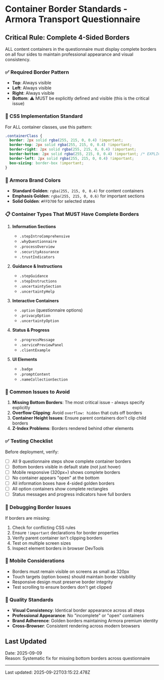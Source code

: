 # Container Border Standards - Armora Transport Questionnaire

## Critical Rule: Complete 4-Sided Borders

ALL content containers in the questionnaire must display complete borders on all four sides to maintain professional appearance and visual consistency.

### ✅ Required Border Pattern
- **Top**: Always visible
- **Left**: Always visible  
- **Right**: Always visible
- **Bottom**: ⚠️ MUST be explicitly defined and visible (this is the critical issue)

### 🔧 CSS Implementation Standard

For ALL container classes, use this pattern:

```css
.containerClass {
  border: 2px solid rgba(255, 215, 0, 0.4) !important;
  border-top: 2px solid rgba(255, 215, 0, 0.4) !important;
  border-right: 2px solid rgba(255, 215, 0, 0.4) !important;
  border-bottom: 2px solid rgba(255, 215, 0, 0.4) !important; /* EXPLICIT BOTTOM BORDER */
  border-left: 2px solid rgba(255, 215, 0, 0.4) !important;
  box-sizing: border-box !important;
}
```

### 🎨 Armora Brand Colors
- **Standard Golden**: `rgba(255, 215, 0, 0.4)` for content containers
- **Emphasis Golden**: `rgba(255, 215, 0, 0.6)` for important sections
- **Solid Golden**: `#FFD700` for selected states

### 📋 Container Types That MUST Have Complete Borders

1. **Information Sections**
   - `.stepIntroComprehensive`
   - `.whyQuestionnaire` 
   - `.processOverview`
   - `.securityAssurance`
   - `.trustIndicators`

2. **Guidance & Instructions**
   - `.stepGuidance`
   - `.stepInstructions`
   - `.uncertaintySection`
   - `.uncertaintyHelp`

3. **Interactive Containers**
   - `.option` (questionnaire options)
   - `.privacyOption`
   - `.uncertaintyOption`

4. **Status & Progress**
   - `.progressMessage`
   - `.servicePreviewPanel`
   - `.clientExample`

5. **UI Elements**
   - `.badge`
   - `.promptContent`
   - `.nameCollectionSection`

### 🚫 Common Issues to Avoid

1. **Missing Bottom Borders**: The most critical issue - always specify explicitly
2. **Overflow Clipping**: Avoid `overflow: hidden` that cuts off borders
3. **Container Height Issues**: Ensure parent containers don't clip child borders
4. **Z-Index Problems**: Borders rendered behind other elements

### ✅ Testing Checklist

Before deployment, verify:

- [ ] All 9 questionnaire steps show complete container borders
- [ ] Bottom borders visible in default state (not just hover)
- [ ] Mobile responsive (320px+) shows complete borders
- [ ] No container appears "open" at the bottom
- [ ] All information boxes have 4-sided golden borders
- [ ] All option containers show complete rectangles
- [ ] Status messages and progress indicators have full borders

### 🔧 Debugging Border Issues

If borders are missing:

1. Check for conflicting CSS rules
2. Ensure `!important` declarations for border properties
3. Verify parent container isn't clipping borders
4. Test on multiple screen sizes
5. Inspect element borders in browser DevTools

### 📱 Mobile Considerations

- Borders must remain visible on screens as small as 320px
- Touch targets (option boxes) should maintain border visibility
- Responsive design must preserve border integrity
- Test scrolling to ensure borders don't get clipped

### 🎯 Quality Standards

- **Visual Consistency**: Identical border appearance across all steps
- **Professional Appearance**: No "incomplete" or "open" containers
- **Brand Adherence**: Golden borders maintaining Armora premium identity
- **Cross-Browser**: Consistent rendering across modern browsers

## Last Updated
Date: 2025-09-09  
Reason: Systematic fix for missing bottom borders across questionnaire

---

Last updated: 2025-09-22T03:15:22.478Z

